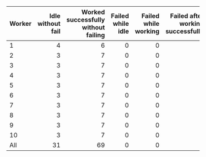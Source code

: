 | Worker   |   Idle without fail |   Worked successfully<br>without failing |   Failed while idle |   Failed while working |   Failed after<br>working successfully |   Non Critical Failures |   Total Failures |   Working times |
|:---------|--------------------:|-----------------------------------------:|--------------------:|-----------------------:|---------------------------------------:|------------------------:|-----------------:|----------------:|
| 1        |                   4 |                                        6 |                   0 |                      0 |                                      0 |                       0 |                0 |               6 |
| 2        |                   3 |                                        7 |                   0 |                      0 |                                      0 |                       0 |                0 |               7 |
| 3        |                   3 |                                        7 |                   0 |                      0 |                                      0 |                       0 |                0 |               7 |
| 4        |                   3 |                                        7 |                   0 |                      0 |                                      0 |                       0 |                0 |               7 |
| 5        |                   3 |                                        7 |                   0 |                      0 |                                      0 |                       0 |                0 |               7 |
| 6        |                   3 |                                        7 |                   0 |                      0 |                                      0 |                       0 |                0 |               7 |
| 7        |                   3 |                                        7 |                   0 |                      0 |                                      0 |                       0 |                0 |               7 |
| 8        |                   3 |                                        7 |                   0 |                      0 |                                      0 |                       0 |                0 |               7 |
| 9        |                   3 |                                        7 |                   0 |                      0 |                                      0 |                       0 |                0 |               7 |
| 10       |                   3 |                                        7 |                   0 |                      0 |                                      0 |                       0 |                0 |               7 |
| All      |                  31 |                                       69 |                   0 |                      0 |                                      0 |                       0 |                0 |              69 |